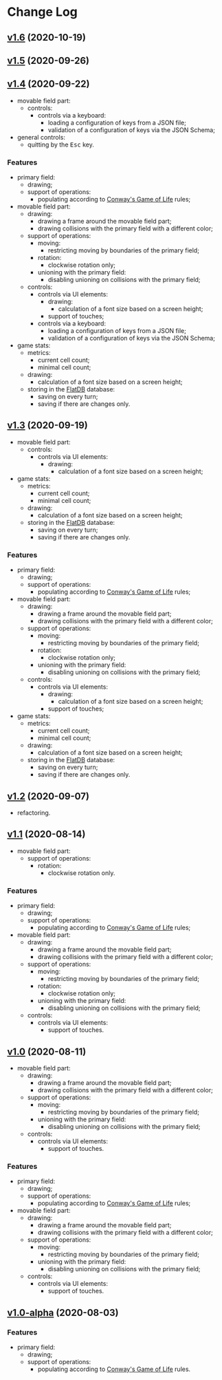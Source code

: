 # Change Log

## [v1.6](https://github.com/thewizardplusplus/biohazard/tree/v1.6) (2020-10-19)

## [v1.5](https://github.com/thewizardplusplus/biohazard/tree/v1.5) (2020-09-26)

## [v1.4](https://github.com/thewizardplusplus/biohazard/tree/v1.4) (2020-09-22)

- movable field part:
  - controls:
    - controls via a keyboard:
      - loading a configuration of keys from a JSON file;
      - validation of a configuration of keys via the JSON Schema;
- general controls:
  - quitting by the <kbd>Esc</kbd> key.

### Features

- primary field:
  - drawing;
  - support of operations:
    - populating according to [Conway's Game of Life](https://en.wikipedia.org/wiki/Conway's_Game_of_Life) rules;
- movable field part:
  - drawing:
    - drawing a frame around the movable field part;
    - drawing collisions with the primary field with a different color;
  - support of operations:
    - moving:
      - restricting moving by boundaries of the primary field;
    - rotation:
      - clockwise rotation only;
    - unioning with the primary field:
      - disabling unioning on collisions with the primary field;
  - controls:
    - controls via UI elements:
      - drawing:
        - calculation of a font size based on a screen height;
      - support of touches;
    - controls via a keyboard:
      - loading a configuration of keys from a JSON file;
      - validation of a configuration of keys via the JSON Schema;
- game stats:
  - metrics:
    - current cell count;
    - minimal cell count;
  - drawing:
    - calculation of a font size based on a screen height;
  - storing in the [FlatDB](https://github.com/uleelx/FlatDB) database:
    - saving on every turn;
    - saving if there are changes only.

## [v1.3](https://github.com/thewizardplusplus/biohazard/tree/v1.3) (2020-09-19)

- movable field part:
  - controls:
    - controls via UI elements:
      - drawing:
        - calculation of a font size based on a screen height;
- game stats:
  - metrics:
    - current cell count;
    - minimal cell count;
  - drawing:
    - calculation of a font size based on a screen height;
  - storing in the [FlatDB](https://github.com/uleelx/FlatDB) database:
    - saving on every turn;
    - saving if there are changes only.

### Features

- primary field:
  - drawing;
  - support of operations:
    - populating according to [Conway's Game of Life](https://en.wikipedia.org/wiki/Conway's_Game_of_Life) rules;
- movable field part:
  - drawing:
    - drawing a frame around the movable field part;
    - drawing collisions with the primary field with a different color;
  - support of operations:
    - moving:
      - restricting moving by boundaries of the primary field;
    - rotation:
      - clockwise rotation only;
    - unioning with the primary field:
      - disabling unioning on collisions with the primary field;
  - controls:
    - controls via UI elements:
      - drawing:
        - calculation of a font size based on a screen height;
      - support of touches;
- game stats:
  - metrics:
    - current cell count;
    - minimal cell count;
  - drawing:
    - calculation of a font size based on a screen height;
  - storing in the [FlatDB](https://github.com/uleelx/FlatDB) database:
    - saving on every turn;
    - saving if there are changes only.

## [v1.2](https://github.com/thewizardplusplus/biohazard/tree/v1.2) (2020-09-07)

- refactoring.

## [v1.1](https://github.com/thewizardplusplus/biohazard/tree/v1.1) (2020-08-14)

- movable field part:
  - support of operations:
    - rotation:
      - clockwise rotation only.

### Features

- primary field:
  - drawing;
  - support of operations:
    - populating according to [Conway's Game of Life](https://en.wikipedia.org/wiki/Conway's_Game_of_Life) rules;
- movable field part:
  - drawing:
    - drawing a frame around the movable field part;
    - drawing collisions with the primary field with a different color;
  - support of operations:
    - moving:
      - restricting moving by boundaries of the primary field;
    - rotation:
      - clockwise rotation only;
    - unioning with the primary field:
      - disabling unioning on collisions with the primary field;
  - controls:
    - controls via UI elements:
      - support of touches.

## [v1.0](https://github.com/thewizardplusplus/biohazard/tree/v1.0) (2020-08-11)

- movable field part:
  - drawing:
    - drawing a frame around the movable field part;
    - drawing collisions with the primary field with a different color;
  - support of operations:
    - moving:
      - restricting moving by boundaries of the primary field;
    - unioning with the primary field:
      - disabling unioning on collisions with the primary field;
  - controls:
    - controls via UI elements:
      - support of touches.

### Features

- primary field:
  - drawing;
  - support of operations:
    - populating according to [Conway's Game of Life](https://en.wikipedia.org/wiki/Conway's_Game_of_Life) rules;
- movable field part:
  - drawing:
    - drawing a frame around the movable field part;
    - drawing collisions with the primary field with a different color;
  - support of operations:
    - moving:
      - restricting moving by boundaries of the primary field;
    - unioning with the primary field:
      - disabling unioning on collisions with the primary field;
  - controls:
    - controls via UI elements:
      - support of touches.

## [v1.0-alpha](https://github.com/thewizardplusplus/biohazard/tree/v1.0-alpha) (2020-08-03)

### Features

- primary field:
  - drawing;
  - support of operations:
    - populating according to [Conway's Game of Life](https://en.wikipedia.org/wiki/Conway's_Game_of_Life) rules.
